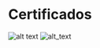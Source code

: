 # Certificados
![alt text](https://github.com/ColdmaterL/Certificados/blob/main/Lucas%20Mendon%C3%A7a%20-%20Intro%20to%20Machine%20Learning.png)
![alt_text](https://github.com/ColdmaterL/Certificados/blob/main/Lucas%20Mendon%C3%A7a%20-%20Pandas.png)
